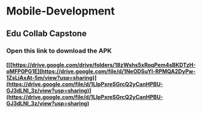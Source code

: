 # Mobile-Development

## Edu Collab Capstone

### Open this link to download the APK 
#### [[[https://drive.google.com/drive/folders/18zWshs5xRoqPem4sBKDTzH-oMFP0PG1E](https://drive.google.com/file/d/1NeODSuYl-RPMQA2DyPw-1ZsLiAxAt-5m/view?usp=sharing)](https://drive.google.com/file/d/1LlpPxreSGrcQ2yCanHPBU-GJ3dLNl_3z/view?usp=sharing)](https://drive.google.com/file/d/1LlpPxreSGrcQ2yCanHPBU-GJ3dLNl_3z/view?usp=sharing)

